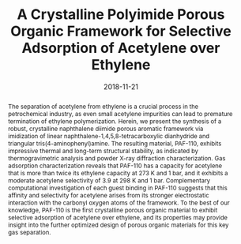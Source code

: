---
title: "A Crystalline Polyimide Porous Organic Framework for Selective Adsorption of Acetylene over Ethylene"
authors:
- Lingchang Jiang
- Yuyang Tian
- Tu Sun
- You-Liang Zhu
- Hao Ren
- Xiaoqin Zou
- Yanhang Ma
- Katie R. Meihaus
- Jeffrey R. Long
- Guangshan Zhu
date: "2018-11-21"
doi: "10.1021/jacs.8b08174"
publication_types: ["期刊文章"]
publication: "Journal of the American Chemical Society"
publication_short: "J. Am. Chem. Soc."
abstract: "
<!--more-->
The separation of acetylene from ethylene is a crucial process  in the petrochemical industry, as even small acetylene impurities can  lead to premature termination of ethylene polymerization. Herein, we  present the synthesis of a robust, crystalline naphthalene diimide  porous aromatic framework via imidization of linear  naphthalene-1,4,5,8-tetracarboxylic dianhydride and triangular  tris(4-aminophenyl)amine. The resulting material, PAF-110, exhibits  impressive thermal and long-term structural stability, as indicated by  thermogravimetric analysis and powder X-ray diffraction  characterization. Gas adsorption characterization reveals that PAF-110  has a capacity for acetylene that is more than twice its ethylene  capacity at 273 K and 1 bar, and it exhibits a moderate acetylene  selectivity of 3.9 at 298 K and 1 bar. Complementary computational  investigation of each guest binding in PAF-110 suggests that this  affinity and selectivity for acetylene arises from its stronger  electrostatic interaction with the carbonyl oxygen atoms of the  framework. To the best of our knowledge, PAF-110 is the first  crystalline porous organic material to exhibit selective adsorption of  acetylene over ethylene, and its properties may provide insight into the  further optimized design of porous organic materials for this key gas  separation."
url_pdf: "https://doi.org/10.1021/jacs.8b08174"
---